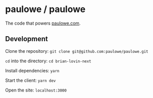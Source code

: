 # paulowe / paulowe
The code that powers [paulowe.com](https://paulowe.com).

## Development
Clone the repository:
`git clone git@github.com:paulowe/paulowe.git`

`cd` into the directory:
`cd brian-lovin-next`

Install dependencies:
`yarn`

Start the client:
`yarn dev`

Open the site:
`localhost:3000`
